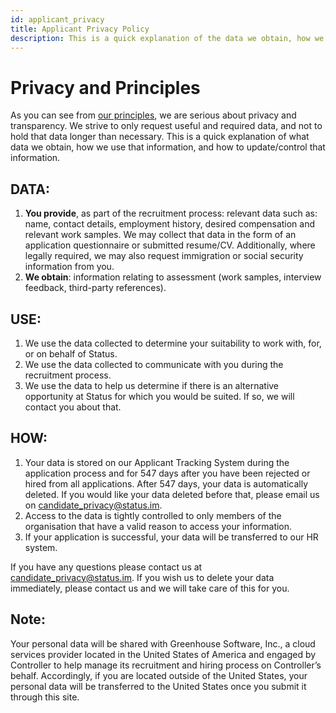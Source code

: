 ```yaml
---
id: applicant_privacy
title: Applicant Privacy Policy
description: This is a quick explanation of the data we obtain, how we use the information, and how to update/control the information.
---
```


# Privacy and Principles

As you can see from [our principles](./our_principles.html), we are serious about privacy and transparency. We strive to only request useful and required data, and not to hold that data longer than necessary. This is a quick explanation of what data we obtain, how we use that information, and how to update/control that information. 

## DATA:

1. **You provide**, as part of the recruitment process: relevant data such as: name, contact details, employment history, desired compensation and relevant work samples. We may collect that data in the form of an application questionnaire or submitted resume/CV. Additionally, where legally required, we may also request immigration or social security information from you.
2. **We obtain**: information relating to assessment (work samples, interview feedback, third-party references).


## USE:

1. We use the data collected to determine your suitability to work with, for, or on behalf of Status.
2. We use the data collected to communicate with you during the recruitment process.
3. We use the data to help us determine if there is an alternative opportunity at Status for which you would be suited. If so, we will contact you about that.


## HOW:

1. Your data is stored on our Applicant Tracking System during the application process and for 547 days after you have been rejected or hired from all applications. After 547 days, your data is automatically deleted. If you would like your data deleted before that, please email us on [candidate_privacy@status.im](mailto:candidate_privacy@status.im).
2. Access to the data is tightly controlled to only members of the organisation that have a valid reason to access your information.
3. If your application is successful, your data will be transferred to our HR system.

If you have any questions please contact us at [candidate_privacy@status.im](mailto:candidate_privacy@status.im). If you wish us to delete your data immediately, please contact us and we will take care of this for you.

## Note:
Your personal data will be shared with Greenhouse Software, Inc., a cloud services provider located in the United States of America and engaged by Controller to help manage its recruitment and hiring process on Controller’s behalf. Accordingly, if you are located outside of the United States, your personal data will be transferred to the United States once you submit it through this site. 
